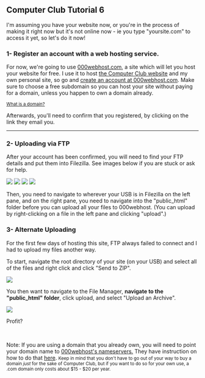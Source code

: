<h2>Computer Club Tutorial 6</h2>
			<p>I'm assuming you have your website now, or you're in the process of making it right now but 
				it's not online now - ie you type "yoursite.com" to access it yet, so let's do it now!</p>
			<h3>1- Register an account with a web hosting service.</h3>
			<p>For now, we're going to use <a href="000webhost.com">000webhost.com</a>, a site which will 
				let you host your website for free. I use it to host <a href="sgscclub.org">the Computer Club 
				website</a> and my own personal site, so go and 
				<a href="http://www.000webhost.com/order.php">create an account at 000webhost.com</a>. Make 
				sure to choose a free subdomain so you can host your site without paying for a domain, unless 
				you happen to own a domain already.</p>
			<small><a href="domain.html">What is a domain?</a></small>
			<br>
			<p>Afterwards, you'll need to confirm that you registered, by clicking on the link they email you.</p>
			<hr>
			<h3>2- Uploading via FTP</h3>
			<p>After your account has been confirmed, you will need to find your FTP details and put them into 
			Filezilla. See images below if you are stuck or ask for help.</p>
			<img src="http://www.sgscclub.org/tutorials/tutorial6/1.png">
			<img src="http://www.sgscclub.org/tutorials/tutorial6/2.png">
			<img src="http://www.sgscclub.org/tutorials/tutorial6/3.png">
			<img src="http://www.sgscclub.org/tutorials/tutorial6/4.png">
			<p>Then, you need to navigate to wherever your USB is in Filezilla on the left pane, and on the right 
				pane, you need to navigate into the "public_html" folder before you can upload all your files to 
				000webhost. (You can upload by right-clicking on a file in the left pane and clicking "upload".)</p>
			<h3>3- Alternate Uploading</h3>
			<p>For the first few days of hosting this site, FTP always failed to connect and I had to upload my 
				files another way.</p>
			<p>To start, navigate the root directory of your site (on your USB) and select all of the files and right 
				click and click "Send to ZIP".</p>
			<img src="http://www.sgscclub.org/tutorials/tutorial6/a1.png">
			<p>You then want to navigate to the File Manager, <b>navigate to the "public_html" folder</b>, click upload, 
				and select "Upload an Archive".</p>
			<img src="http://www.sgscclub.org/tutorials/tutorial6/a2.png">
			<br>
			<p>Profit?</p>
			<br>
			<p>Note: If you are using a domain that you already own, you will need to point your domain name to 
			<a href="http://www.000webhost.com/faq.php?ID=41">000webhost's nameservers.</a> They have instruction on 
			how to do that <a href="http://www.000webhost.com/faq.php?ID=39">here</a>. <small>Keep in mind that you 
			don't have to go out of your way to buy a domain <em>just</em> for the sake of Computer Club, but if you 
			want to do so for your own use, a .com domain only costs about $15 - $20 per year.</small></p>
		
